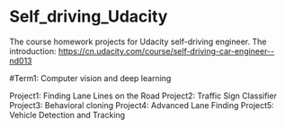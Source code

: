 # Self_driving_Udacity
The course homework projects for Udacity self-driving engineer. The introduction:
https://cn.udacity.com/course/self-driving-car-engineer--nd013

#Term1: Computer vision and deep learning

Project1: Finding Lane Lines on the Road
Project2: Traffic Sign Classifier
Project3: Behavioral cloning
Project4: Advanced Lane Finding
Project5: Vehicle Detection and Tracking
